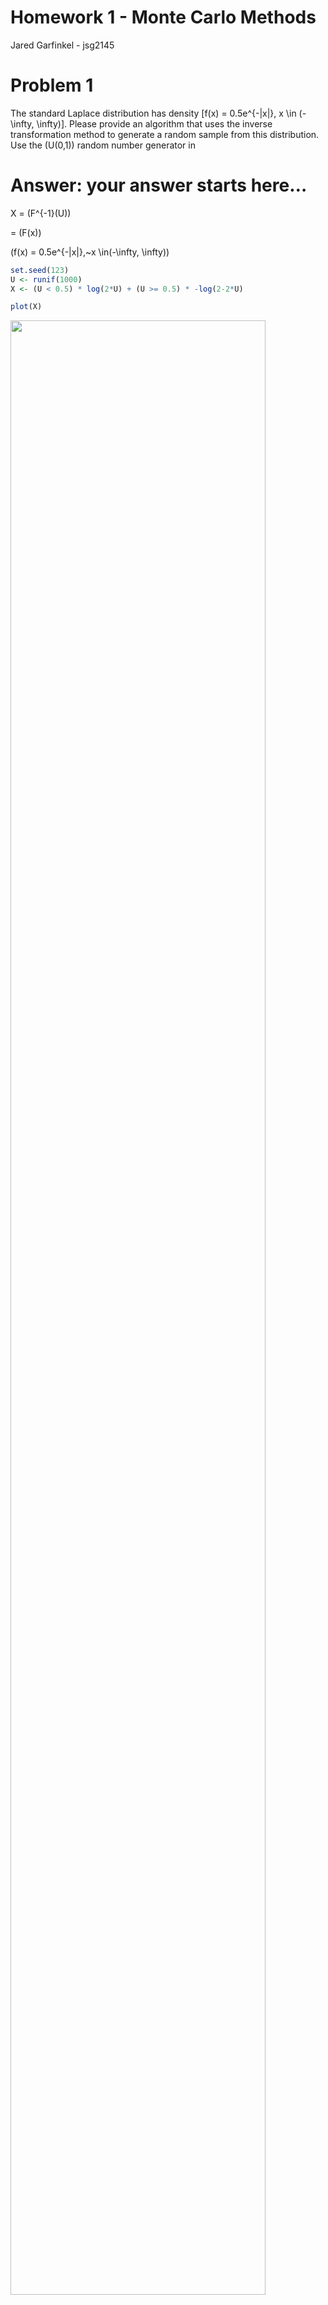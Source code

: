 Homework 1 - Monte Carlo Methods
================
Jared Garfinkel - jsg2145

# Problem 1

The standard Laplace distribution has density
\[f(x) = 0.5e^{-|x|}, x \in
(-\infty, \infty)\]. Please provide an algorithm that uses the inverse
transformation method to generate a random sample from this
distribution. Use the \(U(0,1)\) random number generator in 

# Answer: your answer starts here…

X = \(F^{-1}(U)\)

\= \(F(x)\)

\(f(x) = 0.5e^{-|x|},~x \in(-\infty, \infty)\)

``` r
set.seed(123)
U <- runif(1000)
X <- (U < 0.5) * log(2*U) + (U >= 0.5) * -log(2-2*U)

plot(X)
```

<img src="homework-1---Monte-Carlo-Methods_files/figure-gfm/unnamed-chunk-1-1.png" width="90%" />

``` r
hist(X, prob = T)
```

<img src="homework-1---Monte-Carlo-Methods_files/figure-gfm/unnamed-chunk-1-2.png" width="90%" />

\#Problem 2

Use the inverse transformation method to derive an algorithm for
generating a Pareto random number with \(U\sim U(0,1)\), where the
Pareto random number has a probability density function
\[f(x; \alpha, \gamma)=\frac{\gamma\alpha^{\gamma}}{x^{\gamma+1}} I\{x\ge \alpha\}\]
with two parameters \(\alpha >0\) and \(\gamma>0\). Use visualization
tools to validate your algorithm (i.e., illustrate whether the random
numbers generated from your function truely follows the target
distribution.)

\[F(x) = 1 - \left(\frac{\alpha}{x}\right)^{\gamma},~x \ge \alpha,~\alpha > 0,~\gamma > 0\]

\[x = \frac{\alpha}{(1-u)^{1/\gamma}}\]

# Answer: your answer starts here…

``` r
set.seed(1001)
U <- runif(1000)
xdens = function(gamma = 5, alpha = 2, x = U) {
  alpha/((1-U)^(1/gamma))
}

x <- xdens(5, 2, U)

hist(x, prob = T)
```

<img src="homework-1---Monte-Carlo-Methods_files/figure-gfm/unnamed-chunk-2-1.png" width="90%" />

\#Problem 3

Construct an algorithm for using the acceptance/rejection method to
generate 100 pseudorandom variable from the pdf
\[f(x) = \frac{2}{\pi \beta^2} \sqrt{\beta^2-x^2}, \,\, -\beta \le x \le \beta.\]
The simplest choice for \(g(x)\) is the \(U(-\beta, \beta)\)
distribution but other choices are possible as well. Use visualization
tools to validate your algorithm (i.e., illustrate whether the random
numbers generated from your function truely follows the target
distribution.)

# Answer: your answer starts here…

``` r
set.seed(1001)

accrej <- function(fdens, gdens, beta, M = (4/pi), x){
  x = runif(2222, min = -beta, max = beta)
  return(x[runif(length(x)) <= fdens(x, beta) / (M * gdens(x, beta))])
}

xdens = function(x, beta){
  return((2/(pi*beta^2))*sqrt(beta^2 - x^2) * (abs(x) <= beta))
}

unifdens = function(x, beta){
  return((1/(2*beta))*(abs(x) <= beta))
}


y = accrej(xdens, unifdens, 3, 4/pi)

hist(y, prob = T)
```

<img src="homework-1---Monte-Carlo-Methods_files/figure-gfm/unnamed-chunk-3-1.png" width="90%" />

\#Problem 4

Develop two Monte Carlo methods for the estimation of
\(\theta=\int_0^1 e^{x^2} dx\) and implement in 

# Answer: your answer starts here…

``` r
simdat <- function(n, x) {
  rexp(n, rate = x^2)
}
```

``` r
compare <- function(n, x, N=500) {
  SSEmean <- SSEmedian <- 0                    
# Initialize
  for(i in 1:N){
    dat <- integrate(simdat, 0, 1)
    SSEmean <- SSEmean + mean(dat)^2
    SSEmedian <- SSEmedian + median(dat)^2
  }
  
  return(list(n=n, x=x, MSEmean = SSEmean / N,
              MSEmedian = SSEmedian / N))
}
```

``` r
pvec <- seq(1, 30, by=1)

res <- NULL

for(i in 1:length(pvec)){
  res <- rbind(res, as.numeric(compare(30, pvec[i])))
}

res <- data.frame(res)
names(res) <- c("n", "x", "MSEmean", "MSEmedian")

plot(res$x, res$MSEmean, type="l", xlab="x", ylab="MSE",
     ylim=c(0,max(res$MSEmean)))
lines(res$x, res$MSEmedian,lty=2)
```

\#Problem 5 Show that in estimating \(\theta=E\sqrt{1-U^2}\) it is
better to use \(U^2\) rather than \(U\) as the control variate, where
\(U\sim U(0,1)\). To do this, use simulation to approximate the
necessary covariances. In addition, implement your algorithms in 

# Answer: your answer starts here…

``` r
#Your R codes/functions 
```

\#Problem 6 Obtain a Monte Carlo estimate of
\[\int_1^\infty \frac{x^2}{\sqrt{2\pi}} e^{-\frac{x^2}{2}} dx\] by
importance sampling and evaluate its variance. Write a 

# Answer: your answer starts here…

``` r
#Your R codes/functions 
```
